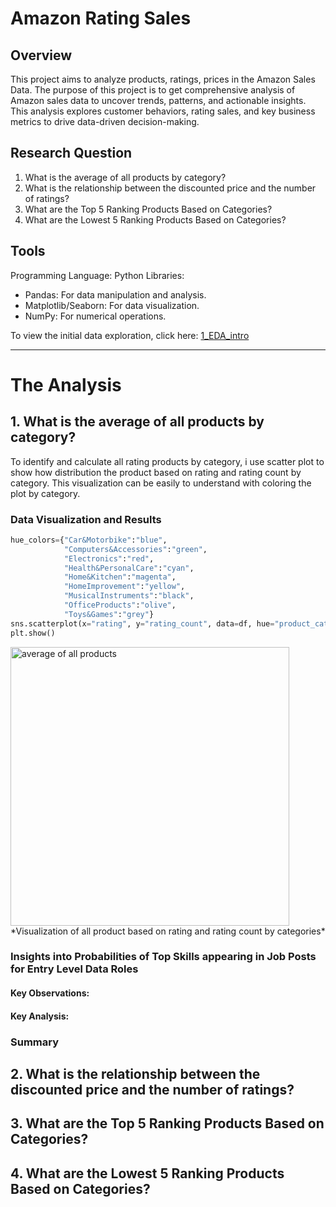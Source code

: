 # Amazon Rating Sales

## Overview
This project aims to analyze products, ratings, prices in the Amazon Sales Data. The purpose of this project is to get comprehensive analysis of Amazon sales data to uncover trends, patterns, and actionable insights. This analysis explores customer behaviors, rating sales, and key business metrics to drive data-driven decision-making.

## Research Question
1. What is the average of all products by category?
2. What is the relationship between the discounted price and the number of ratings?
3. What are the Top 5 Ranking Products Based on Categories?
4. What are the Lowest 5 Ranking Products Based on Categories?

## Tools
Programming Language: Python
Libraries:
  - Pandas: For data manipulation and analysis.
  - Matplotlib/Seaborn: For data visualization.
  - NumPy: For numerical operations.

To view the initial data exploration, click here:
[1_EDA_intro](Python_Data_Project/3_Project/1_EDA_intro.ipynb)

---

# The Analysis
## 1. What is the average of all products by category?
To identify and calculate all rating products by category, i use scatter plot to show how distribution the product based on rating and rating count by category. This visualization can be easily to understand with coloring the plot by category.
### Data Visualization and Results
```python
hue_colors={"Car&Motorbike":"blue", 
            "Computers&Accessories":"green",
            "Electronics":"red",
            "Health&PersonalCare":"cyan",
            "Home&Kitchen":"magenta",
            "HomeImprovement":"yellow",
            "MusicalInstruments":"black",
            "OfficeProducts":"olive",
            "Toys&Games":"grey"}
sns.scatterplot(x="rating", y="rating_count", data=df, hue="product_category", palette=hue_colors)
plt.show()
```
<img width="446" alt="average of all products " src="https://github.com/user-attachments/assets/e28fbf33-001e-48a1-9b39-15b1b56d2ae8">
<br> *Visualization of all product based on rating and rating count by categories*
  
### Insights into Probabilities of Top Skills appearing in Job Posts for Entry Level Data Roles
#### Key Observations:
#### Key Analysis:
### Summary

## 2. What is the relationship between the discounted price and the number of ratings?
## 3. What are the Top 5 Ranking Products Based on Categories?
## 4. What are the Lowest 5 Ranking Products Based on Categories?
